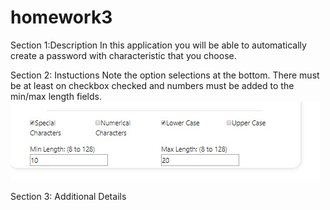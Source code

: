 # homework3

Section 1:Description
In this application you will be able to automatically create a password with characteristic that you choose. 

Section 2: Instuctions
Note the option selections at the bottom. There must be at least on checkbox checked and numbers must be added to the min/max length fields. 
![options](img/img_options.jpg)




Section 3: Additional Details
